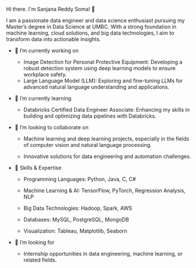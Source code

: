 Hi there. I'm Sanjana Reddy Soma! 👋

I am a passionate data engineer and data science enthusiast pursuing my Master’s degree in Data Science at UMBC. With a strong foundation in machine learning, cloud solutions, and big data technologies, I aim to transform data into actionable insights.

- 🔭 I’m currently working on

    - Image Detection for Personal Protective Equipment: Developing a robust detection system using deep learning models to ensure workplace safety.
    - Large Language Model (LLM): Exploring and fine-tuning LLMs for advanced natural language understanding and applications.

- 🌱 I’m currently learning

    - Databricks Certified Data Engineer Associate: Enhancing my skills in building and optimizing data pipelines with Databricks.

- 👯 I’m looking to collaborate on

    - Machine learning and deep learning projects, especially in the fields of computer vision and natural language processing.

    - Innovative solutions for data engineering and automation challenges.

- 🌟 Skills & Expertise
  
    - Programming Languages: Python, Java, C, C#

    - Machine Learning & AI: TensorFlow, PyTorch, Regression Analysis, NLP

    - Big Data Technologies: Hadoop, Spark, AWS

    - Databases: MySQL, PostgreSQL, MongoDB

    - Visualization: Tableau, Matplotlib, Seaborn

- 💼 I’m looking for
  
    - Internship opportunities in data engineering, machine learning, or related fields.

<!--
**sanjanareddysoma/sanjanareddysoma** is a ✨ _special_ ✨ repository because its `README.md` (this file) appears on your GitHub profile.

Here are some ideas to get you started:

- 🔭 I’m currently working on ...
- 🌱 I’m currently learning ...
- 👯 I’m looking to collaborate on ...
- 🤔 I’m looking for help with ...
- 💬 Ask me about ...
- 📫 How to reach me: ...
- 😄 Pronouns: ...
- ⚡ Fun fact: ...
-->
